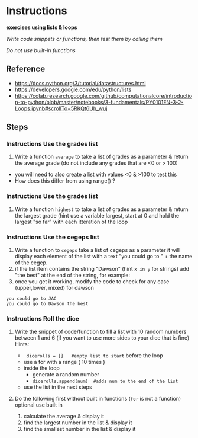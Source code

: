 # Instructions  

**exercises using lists  & loops**

_Write code snippets or functions, then test them by calling them_

_Do_ *not* _use built-in functions_

## Reference
* https://docs.python.org/3/tutorial/datastructures.html
* https://developers.google.com/edu/python/lists 
* https://colab.research.google.com/github/computationalcore/introduction-to-python/blob/master/notebooks/3-fundamentals/PY0101EN-3-2-Loops.ipynb#scrollTo=5RKQt6Uh_wuj

## Steps
### Instructions  Use the grades list
1. Write a function `average` to take a list of grades as a parameter & return the average grade (do not include any grades that are <0 or > 100)
* you will need to also create a list with values <0 & >100 to test this
* How does this differ from using range() ?
### Instructions  Use the grades list
1. Write a function `highest` to take a list of grades as a parameter & return the largest grade (hint use a variable largest, start at 0 and hold the largest "so far" with each itteration of the loop
### Instructions  Use the cegeps list
1. Write a function to `cegeps` take a list of cegeps as a parameter it will display each element of the list with a text "you could go to " + the name of the cegep.
2. if the list item contains the string "Dawson"  (hint `x in y` for strings) add "the best" at the end of the string,  for example:
3. once you get it working, modify the code to check for any case (upper,lower, mixed) for dawson
```
you could go to JAC
you could go to Dawson the best
```
### Instructions  Roll the dice 
1. Write the snippet of code/function  to fill a list with 10 random numbers between 1 and 6  (if you want to use more sides to your dice that is fine)   <br>Hints: 
   * ` dicerolls = []   #empty list to start`  before the loop
   * use a for with a range ( 10 times )
   * inside the loop 
     * generate a random number
     * ` dicerolls.append(num)  #adds num to the end of the list `
   * use the list in the next steps
    
2. Do the following first without built in functions (`for` is not a function) optional use built in
   1. calculate the average & display it
   4. find the largest number in the list & display it
   5.  find the smallest number in the list & display it